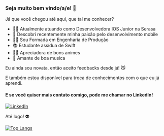 ### Seja muito bem vindo/a/e! :smiling_face_with_three_hearts:

Já que você chegou até aqui, que tal me conhecer?

- :woman_technologist: Atualmente atuando como Desenvolvedora IOS Junior na Serasa
- :iphone: Descobri recentemente minha paixão pelo desenvolvimento mobile 
- :woman_student: Sou Formada em Engenharia de Produção 
- :books: Estudante assídua de Swift 
- :pirate_flag: Apreciadora de bons animes
- :guitar: Amante de boa musica


Eu ainda sou novata, então aceito feedbacks desde já! :smirk_cat:
<p>E também estou disponível para troca de conhecimentos com o que eu já aprendi.

#### E se você quiser mais contato comigo, pode me chamar no LinkedIn! 

<a href="https://www.linkedin.com/in/caroline-feldhaus-de-souza/" target="_blank"><img src="https://img.shields.io/badge/LinkedIn-%230077B5.svg?&style=flat-square&logo=linkedin&logoColor=white" alt="LinkedIn"></a>


Até logo! :alien:

[![Top Langs](https://github-readme-stats.vercel.app/api/top-langs/?username=carolfeldhaus&layout=compact)](https://github.com/carolfeldhaus/github-readme-stats)
